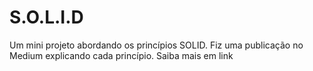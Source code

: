 # S.O.L.I.D
Um mini projeto abordando os princípios SOLID. Fiz uma publicação no Medium explicando cada princípio. Saiba mais em link

